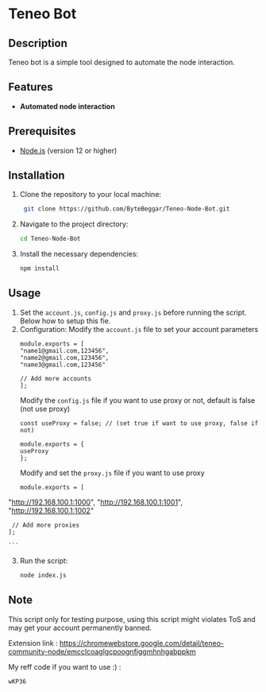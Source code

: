 # Teneo Bot

## Description
Teneo bot is a simple tool designed to automate the node interaction.

## Features
- **Automated node interaction**

## Prerequisites
- [Node.js](https://nodejs.org/) (version 12 or higher)

## Installation

1. Clone the repository to your local machine:
   ```bash
	git clone https://github.com/ByteBeggar/Teneo-Node-Bot.git
   ```
2. Navigate to the project directory:
	```bash
	cd Teneo-Node-Bot
	```
3. Install the necessary dependencies:
	```bash
	npm install
	```

## Usage

1. Set the `account.js`, `config.js` and `proxy.js` before running the script. Below how to setup this fie.
2. Configuration:
	Modify the `account.js` file to set your account parameters
	```
	module.exports = [
    "name1@gmail.com,123456",
	"name2@gmail.com,123456",
	"name3@gmail.com,123456"
      
    // Add more accounts
    ];
	```
	Modify the `config.js` file if you want to use proxy or not, default is false (not use proxy)
	```
	const useProxy = false; // (set true if want to use proxy, false if not)

	module.exports = {
	useProxy
	};
	```
	Modify and set the `proxy.js` file if you want to use proxy
	```
	module.exports = [
  "http://192.168.100.1:1000",
	"http://192.168.100.1:1001",
	"http://192.168.100.1:1002"
  
     // Add more proxies
    ];

	```
3. Run the script:
	```bash
	node index.js
	```


## Note
This script only for testing purpose, using this script might violates ToS and may get your account permanently banned.

Extension link : https://chromewebstore.google.com/detail/teneo-community-node/emcclcoaglgcpoognfiggmhnhgabppkm

My reff code if you want to use :) : 
```bash
wKP36
```
